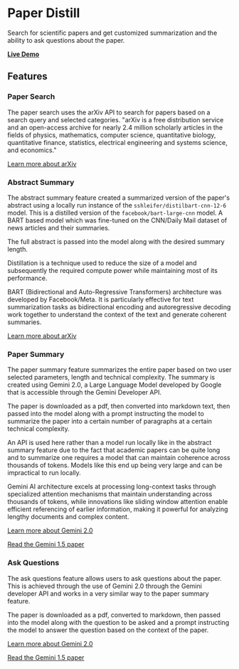 # Paper Distill
Search for scientific papers and get customized summarization and the ability to ask questions about the paper.

**[Live Demo](https://paper-distill.streamlit.app/)**

## Features

### Paper Search
The paper search uses the arXiv API to search for papers based on a search query and selected categories. "arXiv is a free distribution service and an open-access archive for nearly 2.4 million scholarly articles in the fields of physics, mathematics, computer science, quantitative biology, quantitative finance, statistics, electrical engineering and systems science, and economics."

[Learn more about arXiv](https://info.arxiv.org/about/index.html)

### Abstract Summary
The abstract summary feature created a summarized version of the paper's abstract using a locally run instance of the `sshleifer/distilbart-cnn-12-6` model. This is a distilled version of the `facebook/bart-large-cnn` model. A BART based model which was fine-tuned on the CNN/Daily Mail dataset of news articles and their summaries.

The full abstract is passed into the model along with the desired summary length.

Distillation is a technique used to reduce the size of a model and subsequently the required compute power while maintaining most of its performance.

BART (Bidirectional and Auto-Regressive Transformers) architecture was developed by Facebook/Meta. It is particularly effective for text summarization tasks as bidirectional encoding and autoregressive decoding work together to understand the context of the text and generate coherent summaries.

[Learn more about arXiv](https://arxiv.org/abs/1910.13461v1)

### Paper Summary
The paper summary feature summarizes the entire paper based on two user selected parameters, length and technical complexity. The summary is created using Gemini 2.0, a Large Language Model developed by Google that is accessible through the Gemini Developer API.

The paper is downloaded as a pdf, then converted into markdown text, then passed into the model along with a prompt instructing the model to summarize the paper into a certain number of paragraphs at a certain technical complexity.

An API is used here rather than a model run locally like in the abstract summary feature due to the fact that academic papers can be quite long and to summarize one requires a model that can maintain coherence across thousands of tokens. Models like this end up being very large and can be impractical to run locally.

Gemini AI architecture excels at processing long-context tasks through specialized attention mechanisms that maintain understanding across thousands of tokens, while innovations like sliding window attention enable efficient referencing of earlier information, making it powerful for analyzing lengthy documents and complex content.

[Learn more about Gemini 2.0](https://blog.google/technology/google-deepmind/google-gemini-ai-update-december-2024/#gemini-2-0)

[Read the Gemini 1.5 paper](https://arxiv.org/abs/2403.05530v5)

### Ask Questions
The ask questions feature allows users to ask questions about the paper. This is achieved through the use of Gemini 2.0 through the Gemini developer API and works in a very similar way to the paper summary feature.

The paper is downloaded as a pdf, converted to markdown, then passed into the model along with the question to be asked and a prompt instructing the model to answer the question based on the context of the paper.

[Learn more about Gemini 2.0](https://blog.google/technology/google-deepmind/google-gemini-ai-update-december-2024/#gemini-2-0)

[Read the Gemini 1.5 paper](https://arxiv.org/abs/2403.05530v5)
